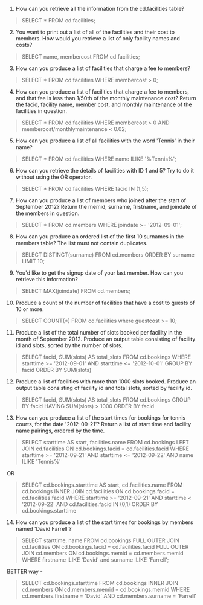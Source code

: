1. How can you retrieve all the information from the cd.facilities table?

> SELECT * FROM cd.facilities;

2. You want to print out a list of all of the facilities and their cost to members. How would you retrieve a list of only facility names and costs?

> SELECT name, membercost FROM cd.facilities;

3. How can you produce a list of facilities that charge a fee to members?

> SELECT * FROM cd.facilities
WHERE membercost > 0;

4. How can you produce a list of facilities that charge a fee to members, and that fee is less than 1/50th of the monthly maintenance cost? Return the facid, facility name, member cost, and monthly maintenance of the facilities in question.

> SELECT * FROM cd.facilities
WHERE membercost > 0 AND membercost/monthlymaintenance < 0.02;

5. How can you produce a list of all facilities with the word 'Tennis' in their name?

> SELECT * FROM cd.facilities
WHERE name ILIKE '%Tennis%';

6. How can you retrieve the details of facilities with ID 1 and 5? Try to do it without using the OR operator.

> SELECT * FROM cd.facilities
WHERE facid IN (1,5);

7. How can you produce a list of members who joined after the start of September 2012? Return the memid, surname, firstname, and joindate of the members in question.

> SELECT * FROM cd.members
WHERE joindate >= '2012-09-01';

8. How can you produce an ordered list of the first 10 surnames in the members table? The list must not contain duplicates.

> SELECT DISTINCT(surname) FROM cd.members
ORDER BY surname
LIMIT 10;

9. You'd like to get the signup date of your last member. How can you retrieve this information?

> SELECT MAX(joindate) FROM cd.members;

10. Produce a count of the number of facilities that have a cost to guests of 10 or more.

> SELECT COUNT(*) FROM cd.facilities
where guestcost >= 10;

11. Produce a list of the total number of slots booked per facility in the month of September 2012. Produce an output table consisting of facility id and slots, sorted by the number of slots.

> SELECT facid, SUM(slots) AS total_slots FROM cd.bookings
WHERE starttime >= '2012-09-01' AND starttime <= '2012-10-01' 
GROUP BY facid
ORDER BY SUM(slots)

12. Produce a list of facilities with more than 1000 slots booked. Produce an output table consisting of facility id and total slots, sorted by facility id.

> SELECT facid, SUM(slots) AS total_slots FROM cd.bookings
GROUP BY facid
HAVING SUM(slots) > 1000
ORDER BY facid


13. How can you produce a list of the start times for bookings for tennis courts, for the date '2012-09-21'? Return a list of start time and facility name pairings, ordered by the time.

> SELECT starttime AS start, facilities.name FROM cd.bookings
LEFT JOIN cd.facilities
ON cd.bookings.facid = cd.facilities.facid
WHERE starttime >= '2012-09-21' AND starttime <= '2012-09-22' AND name ILIKE 'Tennis%'

OR

>SELECT cd.bookings.starttime AS start, cd.facilities.name 
FROM cd.bookings 
INNER JOIN cd.facilities 
ON cd.bookings.facid = cd.facilities.facid 
WHERE starttime >= '2012-09-21' AND starttime < '2012-09-22' 
AND cd.facilities.facid IN (0,1)
ORDER BY cd.bookings.starttime

14. How can you produce a list of the start times for bookings by members named 'David Farrell'?

> SELECT starttime, name FROM cd.bookings
FULL OUTER JOIN cd.facilities
ON cd.bookings.facid = cd.facilities.facid
FULL OUTER JOIN cd.members
ON cd.bookings.memid = cd.members.memid
WHERE firstname ILIKE 'David' and surname ILIKE 'Farrell';

BETTER way - 

> SELECT cd.bookings.starttime
FROM cd.bookings
INNER JOIN cd.members ON
cd.members.memid = cd.bookings.memid
WHERE cd.members.firstname = 'David'
AND cd.members.surname = 'Farrell'
